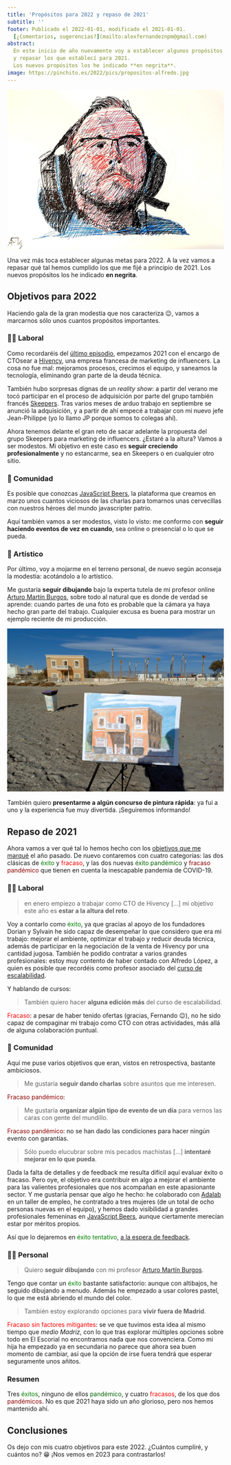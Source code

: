 ```yaml
---
title: 'Propósitos para 2022 y repaso de 2021'
subtitle: ''
footer: Publicado el 2022-01-01, modificado el 2021-01-01.
  [¿Comentarios, sugerencias?](mailto:alexfernandeznpm@gmail.com)
abstract:
  En este inicio de año nuevamente voy a establecer algunos propósitos para 2022,
  y repasar los que establecí para 2021.
  Los nuevos propósitos los he indicado **en negrita**.
image: https://pinchito.es/2022/pics/propositos-alfredo.jpg
---
```


![Alfredo López, Sakura Pigment Liner y lápiz sobre papel.](pics/propositos-alfredo.jpg "Retrato de mi compañero Alfredo López en Hivency - Skeepers. Fuente: elaboración propia")

Una vez más toca establecer algunas metas para 2022.
A la vez vamos a repasar qué tal hemos cumplido los que me fijé a principio de 2021.
Los nuevos propósitos los he indicado **en negrita**.

## Objetivos para 2022

Haciendo gala de la gran modestia que nos caracteriza 😉,
vamos a marcarnos sólo unos cuantos propósitos importantes.

### 🧑‍🏭 Laboral

Como recordaréis del
[último episodio](/2021/repaso-propositos-2020),
empezamos 2021 con el encargo de CTOsear a
[Hivency](https://www.hivency.com/),
una empresa francesa de marketing de influencers.
La cosa no fue mal:
mejoramos procesos, crecimos el equipo, y saneamos la tecnología,
eliminando gran parte de la deuda técnica.

También hubo sorpresas dignas de un _reality show_:
a partir del verano me tocó participar en el proceso de adquisición por parte del grupo también francés
[Skeepers](https://www.skeepers.io/).
Tras varios meses de arduo trabajo en septiembre se anunció la adquisición,
y a partir de ahí empecé a trabajar con mi nuevo jefe Jean-Philippe
(yo lo llamo JP porque somos to colegas ahí).

Ahora tenemos delante el gran reto de sacar adelante la propuesta del grupo
Skeepers para marketing de influencers.
¿Estaré a la altura?
Vamos a ser modestos.
Mi objetivo en este caso es **seguir creciendo profesionalmente**
y no estancarme, sea en Skeepers o en cualquier otro sitio.

### 👐 Comunidad

Es posible que conozcas
[JavaScript Beers](https://javascript.beer/),
la plataforma que creamos en marzo unos cuantos viciosos de las charlas
para tomarnos unas cervecillas con nuestros héroes del mundo javascripter patrio.

Aquí también vamos a ser modestos,
visto lo visto:
me conformo con
**seguir haciendo eventos de vez en cuando**,
sea online o presencial o lo que se pueda.

### 🎨 Artístico

Por último,
voy a mojarme en el terreno personal,
de nuevo según aconseja la modestia:
acotándolo a lo artístico.

Me gustaría **seguir dibujando** bajo la experta tutela de mi profesor online
[Arturo Martín Burgos](http://www.arturomartinburgos.com/),
sobre todo al natural que es donde de verdad se aprende:
cuando partes de una foto es probable que la cámara ya haya hecho gran parte del trabajo.
Cualquier excusa es buena para mostrar un ejemplo reciente de mi producción.

![Casa rosa, pastel y lápiz sobre papel.](pics/propositos-casa-rosa.jpg "Casa rosa en el paseo marítimo de Almería. Fuente: elaboración propia")

También quiero **presentarme a algún concurso de pintura rápida**:
ya fui a uno y la experiencia fue muy divertida.
¡Seguiremos informando!

## Repaso de 2021

Ahora vamos a ver qué tal lo hemos hecho con los
[objetivos que me marqué](/2021/repaso-propositos-2020)
el año pasado.
De nuevo contaremos con cuatro categorías:
las dos clásicas de
<span style="color:green">éxito</span> y <span style="color:red">fracaso</span>,
y las dos nuevas
<span style="color:darkgreen">éxito pandémico</span> y <span style="color:darkred">fracaso pandémico</span>
que tienen en cuenta la inescapable pandemia de COVID-19.

### 🧑‍🏭 Laboral

> en enero empiezo a trabajar como CTO de Hivency […] mi objetivo este año es **estar a la altura del reto**.

Voy a contarlo como <span style="color:green">éxito</span>,
ya que gracias al apoyo de los fundadores Dorian y Sylvain he sido capaz de desempeñar lo que considero que era mi trabajo:
mejorar el ambiente,
optimizar el trabajo y reducir deuda técnica,
además de participar en la negociación de la venta de Hivency por una cantidad jugosa.
También he podido contratar a varios grandes profesionales:
estoy muy contento de haber contado con Alfredo López,
a quien es posible que recordéis como profesor asociado del
[curso de escalabilidad](https://pinchito.es/2020/curso-escalabilidad-2).

Y hablando de cursos:

> También quiero hacer **alguna edición más** del curso de escalabilidad.

<span style="color:red">Fracaso</span>:
a pesar de haber tenido ofertas (gracias, Fernando 😉),
no he sido capaz de compaginar mi trabajo como CTO con otras actividades,
más allá de alguna colaboración puntual.

### 👐 Comunidad

Aquí me puse varios objetivos que eran,
vistos en retrospectiva, bastante ambiciosos.

> Me gustaría **seguir dando charlas** sobre asuntos que me interesen.

<span style="color:darkred">Fracaso pandémico</span>:

> Me gustaría **organizar algún tipo de evento de un día** para vernos las caras con gente del mundillo.

<span style="color:darkred">Fracaso pandémico</span>:
no se han dado las condiciones para hacer ningún evento con garantías.

> Sólo puedo elucubrar sobre mis pecados machistas […] **intentaré mejorar en lo que pueda**.

Dada la falta de detalles y de feedback me resulta difícil aquí evaluar éxito o fracaso.
Pero oye, el objetivo era contribuir en algo a mejorar el ambiente
para las valientes profesionales que nos acompañan en este apasionante sector.
Y me gustaría pensar que algo he hecho:
he colaborado con
[Adalab](https://adalab.es/)
en un taller de empleo,
he contratado a tres mujeres (de un total de ocho personas nuevas en el equipo),
y hemos dado visibilidad a grandes profesionales femeninas en
[JavaScript Beers](https://javascript.beer/),
aunque ciertamente merecían estar por méritos propios.

Así que lo dejaremos en 
<span style="color:green">éxito tentativo</span>,
[a la espera de feedback](mailto:alexfernandeznpm@gmail.com).

### 🧑‍🎨 Personal

> Quiero **seguir dibujando** con mi profesor [Arturo Martín Burgos](http://www.arturomartinburgos.com/).

Tengo que contar un <span style="color:green">éxito</span> bastante satisfactorio:
aunque con altibajos,
he seguido dibujando a menudo.
Además he empezado a usar colores pastel,
lo que me está abriendo el mundo del color.

> También estoy explorando opciones para **vivir fuera de Madrid**.

<span style="color:red">Fracaso sin factores mitigantes</span>:
se ve que tuvimos esta idea al mismo tiempo que _medio Madriz_,
con lo que tras explorar múltiples opciones sobre todo en El Escorial
no encontramos nada que nos convenciera.
Como mi hija ha empezado ya en secundaria no parece que ahora sea buen momento de cambiar,
así que la opción de irse fuera tendrá que esperar seguramente unos añitos.

### Resumen

Tres <span style="color:green">éxitos</span>, ninguno de ellos <span style="color:darkgreen">pandémico</span>,
y cuatro <span style="color:red">fracasos</span>, de los que dos <span style="color:darkred">pandémicos</span>.
No es que 2021 haya sido un año glorioso,
pero nos hemos mantenido ahí.

## Conclusiones

Os dejo con mis cuatro objetivos para este 2022.
¿Cuántos cumpliré, y cuántos no? 😁
¡Nos vemos en 2023 para contrastarlos!


